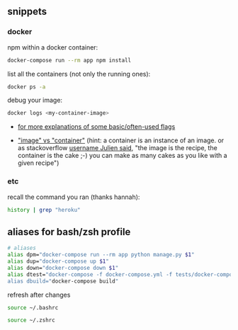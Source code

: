 ## snippets

### docker
npm within a docker container:
```bash
docker-compose run --rm app npm install
```

list all the containers (not only the running ones):
```bash
docker ps -a 
```

debug your image:
```bash
docker logs <my-container-image>
```

- [for more explanations of some basic/often-used flags](https://stackoverflow.com/questions/59424979/docker-ps-is-empty-after-docker-run#answer-59424994)

- ["image" vs "container"](https://stackoverflow.com/questions/23735149/what-is-the-difference-between-a-docker-image-and-a-container) (hint: a container is an instance of an image. or as stackoverflow [username Julien said](https://stackoverflow.com/questions/23735149/what-is-the-difference-between-a-docker-image-and-a-container#comment-79144517), "the image is the recipe, the container is the cake ;-) you can make as many cakes as you like with a given recipe")

### etc
recall the command you ran (thanks hannah):
```bash
history | grep "heroku"
```

## aliases for bash/zsh profile
```bash
# aliases
alias dpm="docker-compose run --rm app python manage.py $1"
alias dup="docker-compose up $1"
alias down="docker-compose down $1"
alias dtest="docker-compose -f docker-compose.yml -f tests/docker-compose.yml r$
alias dbuild="docker-compose build"
```

refresh after changes
```bash
source ~/.bashrc
```

```zsh
source ~/.zshrc
```


